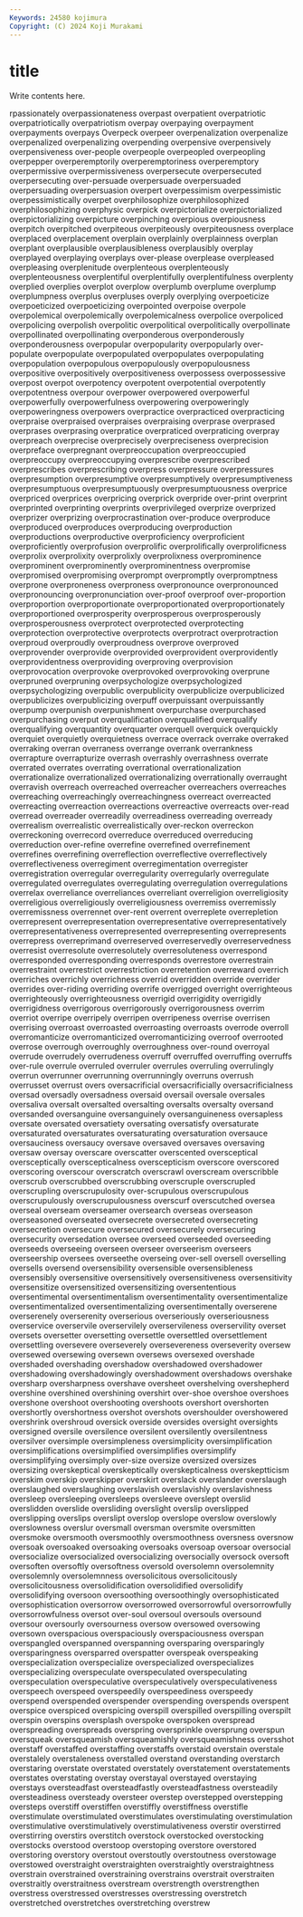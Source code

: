 ```yaml
---
Keywords: 24580 kojimura
Copyright: (C) 2024 Koji Murakami
---
```


# title

Write contents here.



rpassionately overpassionateness overpast overpatient overpatriotic overpatriotically
overpatriotism overpay overpaying overpayment overpayments overpays Overpeck overpeer overpenalization overpenalize
overpenalized overpenalizing overpending overpensive overpensively overpensiveness over-people overpeople overpeopled overpeopling
overpepper overperemptorily overperemptoriness overperemptory overpermissive overpermissiveness overpersecute overpersecuted overpersecuting over-persuade
overpersuade overpersuaded overpersuading overpersuasion overpert overpessimism overpessimistic overpessimistically overpet overphilosophize
overphilosophized overphilosophizing overphysic overpick overpictorialize overpictorialized overpictorializing overpicture overpinching overpious
overpiousness overpitch overpitched overpiteous overpiteously overpiteousness overplace overplaced overplacement overplain
overplainly overplainness overplan overplant overplausible overplausibleness overplausibly overplay overplayed overplaying
overplays over-please overplease overpleased overpleasing overplenitude overplenteous overplenteously overplenteousness overplentiful
overplentifully overplentifulness overplenty overplied overplies overplot overplow overplumb overplume overplump
overplumpness overplus overpluses overply overplying overpoeticize overpoeticized overpoeticizing overpointed overpoise
overpole overpolemical overpolemically overpolemicalness overpolice overpoliced overpolicing overpolish overpolitic overpolitical
overpolitically overpollinate overpollinated overpollinating overponderous overponderously overponderousness overpopular overpopularity overpopularly
over-populate overpopulate overpopulated overpopulates overpopulating overpopulation overpopulous overpopulously overpopulousness overpositive
overpositively overpositiveness overpossess overpossessive overpost overpot overpotency overpotent overpotential overpotently
overpotentness overpour overpower overpowered overpowerful overpowerfully overpowerfulness overpowering overpoweringly overpoweringness
overpowers overpractice overpracticed overpracticing overpraise overpraised overpraises overpraising overprase overprased
overprases overprasing overpratice overpraticed overpraticing overpray overpreach overprecise overprecisely overpreciseness
overprecision overpreface overpregnant overpreoccupation overpreoccupied overpreoccupy overpreoccupying overprescribe overprescribed overprescribes
overprescribing overpress overpressure overpressures overpresumption overpresumptive overpresumptively overpresumptiveness overpresumptuous overpresumptuously
overpresumptuousness overprice overpriced overprices overpricing overprick overpride over-print overprint overprinted
overprinting overprints overprivileged overprize overprized overprizer overprizing overprocrastination over-produce overproduce
overproduced overproduces overproducing overproduction overproductions overproductive overproficiency overproficient overproficiently overprofusion
overprolific overprolifically overprolificness overprolix overprolixity overprolixly overprolixness overprominence overprominent overprominently
overprominentness overpromise overpromised overpromising overprompt overpromptly overpromptness overprone overproneness overproness
overpronounce overpronounced overpronouncing overpronunciation over-proof overproof over-proportion overproportion overproportionate overproportionated
overproportionately overproportioned overprosperity overprosperous overprosperously overprosperousness overprotect overprotected overprotecting overprotection
overprotective overprotects overprotract overprotraction overproud overproudly overproudness overprove overproved overprovender
overprovide overprovided overprovident overprovidently overprovidentness overproviding overproving overprovision overprovocation overprovoke
overprovoked overprovoking overprune overpruned overpruning overpsychologize overpsychologized overpsychologizing overpublic overpublicity
overpublicize overpublicized overpublicizes overpublicizing overpuff overpuissant overpuissantly overpump overpunish overpunishment
overpurchase overpurchased overpurchasing overput overqualification overqualified overqualify overqualifying overquantity overquarter
overquell overquick overquickly overquiet overquietly overquietness overrace overrack overrake overraked
overraking overran overraness overrange overrank overrankness overrapture overrapturize overrash overrashly
overrashness overrate overrated overrates overrating overrational overrationalization overrationalize overrationalized overrationalizing
overrationally overraught overravish overreach overreached overreacher overreachers overreaches overreaching overreachingly
overreachingness overreact overreacted overreacting overreaction overreactions overreactive overreacts over-read overread
overreader overreadily overreadiness overreading overready overrealism overrealistic overrealistically over-reckon overreckon
overreckoning overrecord overreduce overreduced overreducing overreduction over-refine overrefine overrefined overrefinement
overrefines overrefining overreflection overreflective overreflectively overreflectiveness overregiment overregimentation overregister overregistration
overregular overregularity overregularly overregulate overregulated overregulates overregulating overregulation overregulations overrelax
overreliance overreliances overreliant overreligion overreligiosity overreligious overreligiously overreligiousness overremiss overremissly
overremissness overrennet over-rent overrent overreplete overrepletion overrepresent overrepresentation overrepresentative overrepresentatively
overrepresentativeness overrepresented overrepresenting overrepresents overrepress overreprimand overreserved overreservedly overreservedness overresist
overresolute overresolutely overresoluteness overrespond overresponded overresponding overresponds overrestore overrestrain overrestraint
overrestrict overrestriction overretention overreward overrich overriches overrichly overrichness overrid overridden
override overrider overrides over-riding overriding overrife overrigged overright overrighteous overrighteously
overrighteousness overrigid overrigidity overrigidly overrigidness overrigorous overrigorously overrigorousness overrim overriot
overripe overripely overripen overripeness overrise overrisen overrising overroast overroasted overroasting
overroasts overrode overroll overromanticize overromanticized overromanticizing overroof overrooted overrose overrough
overroughly overroughness over-round overroyal overrude overrudely overrudeness overruff overruffed overruffing
overruffs over-rule overrule overruled overruler overrules overruling overrulingly overrun overrunner
overrunning overrunningly overruns overrush overrusset overrust overs oversacrificial oversacrificially oversacrificialness
oversad oversadly oversadness oversaid oversail oversale oversales oversaliva oversalt oversalted
oversalting oversalts oversalty oversand oversanded oversanguine oversanguinely oversanguineness oversapless oversate
oversated oversatiety oversating oversatisfy oversaturate oversaturated oversaturates oversaturating oversaturation oversauce
oversauciness oversaucy oversave oversaved oversaves oversaving oversaw oversay overscare overscatter
overscented oversceptical oversceptically overscepticalness overscepticism overscore overscored overscoring overscour overscratch
overscrawl overscream overscribble overscrub overscrubbed overscrubbing overscruple overscrupled overscrupling overscrupulosity
over-scrupulous overscrupulous overscrupulously overscrupulousness overscurf overscutched oversea overseal overseam overseamer
oversearch overseas overseason overseasoned overseated oversecrete oversecreted oversecreting oversecretion oversecure
oversecured oversecurely oversecuring oversecurity oversedation oversee overseed overseeded overseeding overseeds
overseeing overseen overseer overseerism overseers overseership oversees overseethe overseing over-sell
oversell overselling oversells oversend oversensibility oversensible oversensibleness oversensibly oversensitive oversensitively
oversensitiveness oversensitivity oversensitize oversensitized oversensitizing oversententious oversentimental oversentimentalism oversentimentality oversentimentalize
oversentimentalized oversentimentalizing oversentimentally overserene overserenely overserenity overserious overseriously overseriousness overservice
overservile overservilely overservileness overservility overset oversets oversetter oversetting oversettle oversettled
oversettlement oversettling oversevere overseverely oversevereness overseverity oversew oversewed oversewing oversewn
oversews oversexed overshade overshaded overshading overshadow overshadowed overshadower overshadowing overshadowingly
overshadowment overshadows overshake oversharp oversharpness overshave oversheet overshelving overshepherd overshine
overshined overshining overshirt over-shoe overshoe overshoes overshone overshoot overshooting overshoots
overshort overshorten overshortly overshortness overshot overshots overshoulder overshowered overshrink overshroud
oversick overside oversides oversight oversights oversigned oversile oversilence oversilent oversilently
oversilentness oversilver oversimple oversimpleness oversimplicity oversimplification oversimplifications oversimplified oversimplifies oversimplify
oversimplifying oversimply over-size oversize oversized oversizes oversizing overskeptical overskeptically overskepticalness
overskeptticism overskim overskip overskipper overskirt overslack overslander overslaugh overslaughed overslaughing
overslavish overslavishly overslavishness oversleep oversleeping oversleeps oversleeve overslept overslid overslidden
overslide oversliding overslight overslip overslipped overslipping overslips overslipt overslop overslope
overslow overslowly overslowness overslur oversmall oversman oversmite oversmitten oversmoke oversmooth
oversmoothly oversmoothness oversness oversnow oversoak oversoaked oversoaking oversoaks oversoap oversoar
oversocial oversocialize oversocialized oversocializing oversocially oversock oversoft oversoften oversoftly oversoftness
oversold oversolemn oversolemnity oversolemnly oversolemnness oversolicitous oversolicitously oversolicitousness oversolidification oversolidified
oversolidify oversolidifying oversoon oversoothing oversoothingly oversophisticated oversophistication oversorrow oversorrowed oversorrowful
oversorrowfully oversorrowfulness oversot over-soul oversoul oversouls oversound oversour oversourly oversourness
oversow oversowed oversowing oversown overspacious overspaciously overspaciousness overspan overspangled overspanned
overspanning oversparing oversparingly oversparingness oversparred overspatter overspeak overspeaking overspecialization overspecialize
overspecialized overspecializes overspecializing overspeculate overspeculated overspeculating overspeculation overspeculative overspeculatively overspeculativeness
overspeech overspeed overspeedily overspeediness overspeedy overspend overspended overspender overspending overspends
overspent overspice overspiced overspicing overspill overspilled overspilling overspilt overspin overspins
oversplash overspoke overspoken overspread overspreading overspreads overspring oversprinkle oversprung overspun
oversqueak oversqueamish oversqueamishly oversqueamishness oversshot overstaff overstaffed overstaffing overstaffs overstaid
overstain overstale overstalely overstaleness overstalled overstand overstanding overstarch overstaring overstate
overstated overstately overstatement overstatements overstates overstating overstay overstayal overstayed overstaying
overstays oversteadfast oversteadfastly oversteadfastness oversteadily oversteadiness oversteady oversteer overstep overstepped
overstepping oversteps overstiff overstiffen overstiffly overstiffness overstifle overstimulate overstimulated overstimulates
overstimulating overstimulation overstimulative overstimulatively overstimulativeness overstir overstirred overstirring overstirs overstitch
overstock overstocked overstocking overstocks overstood overstoop overstoping overstore overstored overstoring
overstory overstout overstoutly overstoutness overstowage overstowed overstraight overstraighten overstraightly overstraightness
overstrain overstrained overstraining overstrains overstrait overstraiten overstraitly overstraitness overstream overstrength
overstrengthen overstress overstressed overstresses overstressing overstretch overstretched overstretches overstretching overstrew
